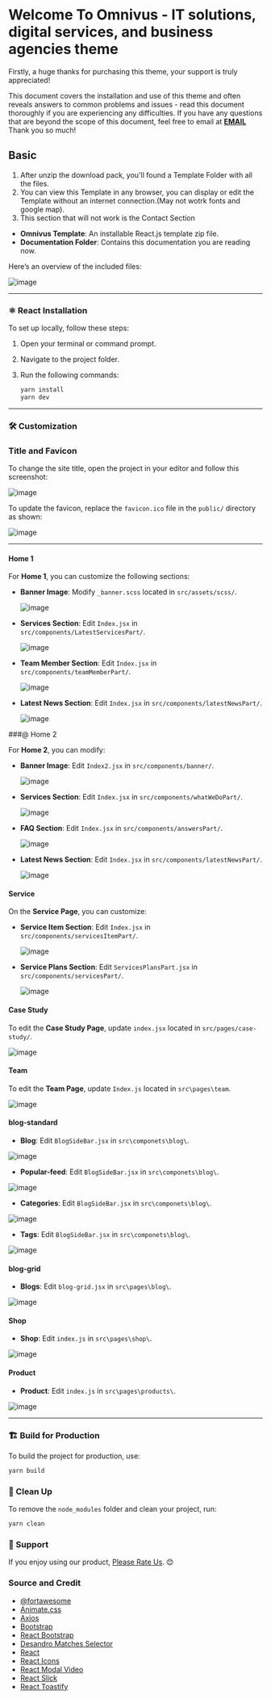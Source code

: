 #  Welcome To Omnivus - IT solutions, digital services, and business agencies theme 

Firstly, a huge thanks for purchasing this theme, your support is truly appreciated!

This document covers the installation and use of this theme and often reveals answers to common problems and issues - read this document thoroughly if you are experiencing any difficulties. If you have any questions that are beyond the scope of this document, feel free to email at [__EMAIL__](mailto:__EMAIL__) Thank you so much!


## Basic

1.  After unzip the download pack, you'll found a Template Folder with all the files.
2.  You can view this Template in any browser, you can display or edit the Template without an internet connection.(May not wotrk fonts and google map).
3.  This section that will not work is the Contact Section

- **Omnivus Template**: An installable React.js template zip file.
- **Documentation Folder**: Contains this documentation you are reading now.

Here’s an overview of the included files:

![image](./fils.png)  

---

### ⚛️ React Installation  

To set up locally, follow these steps:  

1. Open your terminal or command prompt.  
2. Navigate to the project folder.  
3. Run the following commands:  

   ```bash
   yarn install
   yarn dev
   ```

---

### 🛠️ Customization  

### Title and Favicon  

To change the site title, open the project in your editor and follow this screenshot:  

![image](./title.png)  

To update the favicon, replace the `favicon.ico` file in the `public/` directory as shown:  

![image](./icon.png)  

---

#### Home 1   

For **Home 1**, you can customize the following sections:  

- **Banner Image**: Modify `_banner.scss` located in `src/assets/scss/`.  

  ![image](./banner-imgs.png)  

- **Services Section**: Edit `Index.jsx` in `src/components/LatestServicesPart/`.  

  ![image](./service.png)  

- **Team Member Section**: Edit `Index.jsx` in `src/components/teamMemberPart/`.  

  ![image](./team-member.png)  

- **Latest News Section**: Edit `Index.jsx` in `src/components/latestNewsPart/`.  

  ![image](./news-blog.png)  



###@ Home 2   

For **Home 2**, you can modify:  

- **Banner Image**: Edit `Index2.jsx` in `src/components/banner/`.  

  ![image](./banner-img-2.png)  

- **Services Section**: Edit `Index.jsx` in `src/components/whatWeDoPart/`.  

  ![image](./service-2.png)  

- **FAQ Section**: Edit `Index.jsx` in `src/components/answersPart/`.  

  ![image](./faq-home-2.png)  

- **Latest News Section**: Edit `Index.jsx` in `src/components/latestNewsPart/`.  

  ![image](./news-blog.png)  



#### Service   

On the **Service Page**, you can customize:  

- **Service Item Section**: Edit `Index.jsx` in `src/components/servicesItemPart/`.  

  ![image](./service-item.png)  

- **Service Plans Section**: Edit `ServicesPlansPart.jsx` in `src/components/servicesPart/`.  

  ![image](./service-plan.png)  



#### Case Study   

To edit the **Case Study Page**, update `index.jsx` located in `src/pages/case-study/`.  

![image](./case-stydy.png)  


####  Team

To edit the **Team Page**, update `Index.js` located in `src\pages\team`.

![image](./team-page.png)


####  blog-standard

- **Blog**: Edit `BlogSideBar.jsx` in `src\componets\blog\`.
  
![image](./blog.png)

- **Popular-feed**: Edit `BlogSideBar.jsx` in `src\componets\blog\`.
  
![image](./popular-feed.png)

- **Categories**: Edit `BlogSideBar.jsx` in `src\componets\blog\`.
  
![image](./categories.png)

- **Tags**: Edit `BlogSideBar.jsx` in `src\componets\blog\`.
  
![image](./tags.png)





####  blog-grid

- **Blogs**: Edit `blog-grid.jsx` in `src\pages\blog\`.
  
![image](./blogs.png)





####  Shop

- **Shop**: Edit `index.js` in `src\pages\shop\`.
  
![image](./products.png)





####  Product

- **Product**: Edit `index.js` in `src\pages\products\`.
  
![image](./product.png)



---


### 🏗️ Build for Production  

To build the project for production, use:  

```bash
yarn build
```



### 🧹 Clean Up  

To remove the `node_modules` folder and clean your project, run:  

```bash
yarn clean
```



### 📧 Support  

If you enjoy using our product, [Please Rate Us](https://themeforest.net/user/ducor). 😊  

### Source and Credit

- [@fortawesome](https://fontawesome.com/)  
- [Animate.css](https://github.com/animate-css/animate.css)  
- [Axios](https://github.com/axios/axios)  
- [Bootstrap](https://getbootstrap.com/)  
- [React Bootstrap](https://react-bootstrap.github.io/)  
- [Desandro Matches Selector](https://github.com/desandro/matches-selector)  
- [React](https://reactjs.org/)  
- [React Icons](https://github.com/react-icons/react-icons)  
- [React Modal Video](https://github.com/appleple/react-modal-video)  
- [React Slick](https://github.com/akiran/react-slick)  
- [React Toastify](https://github.com/fkhadra/react-toastify)  

